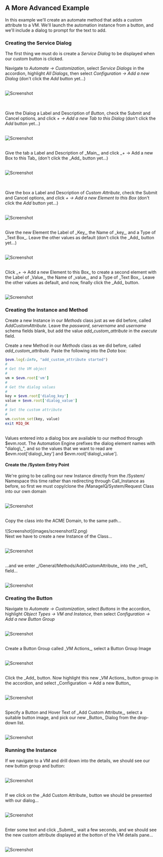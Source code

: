 ## A More Advanced Example

In this example we'll create an automate method that adds a custom attribute to a VM. We'll launch the automation instance from a button, and we'll include a dialog to prompt for the text to add.

### Creating the Service Dialog
The first thing we must do is create a _Service Dialog_ to be displayed when our custom button is clicked.

Navigate to _Automate -> Customization_, select _Service Dialogs_ in the accordion, highlight _All Dialogs_, then select _Configuration -> Add a new Dialog_ (don't click the _Add_ button yet...)
<br> <br>

![Screenshot](images/screenshot1.png)

<br> <br>
Give the Dialog a Label and Description of _Button_, check the Submit and Cancel options, and click _+ -> Add a new Tab to this Dialog_ (don't click the _Add_ button yet...)
<br> <br>

![Screenshot](images/screenshot2.png)

<br>
Give the tab a Label and Description of _Main_, and click _+ -> Add a new Box to this Tab_ (don't click the _Add_ button yet...)
<br> <br>

![Screenshot](images/screenshot3.png?)

<br> <br>
Give the box a Label and Description of _Custom Attribute_, check the Submit and Cancel options, and click _+ -> Add a new Element to this Box_ (don't click the _Add_ button yet...)
<br> <br>

![Screenshot](images/screenshot4.png)

<br>
Give the new Element the Label of _Key_, the Name of _key_, and a Type of _Text Box_. Leave the other values as default (don't click the _Add_ button yet...)
<br> <br>

![Screenshot](images/screenshot5.png)

<br>
Click _+ -> Add a new Element to this Box_ to create a second element with the Label of _Value_, the Name of _value_, and a Type of _Text Box_. Leave the other values as default, and now, finally click the _Add_ button.
<br> <br>

![Screenshot](images/screenshot6.png)

### Creating the Instance and Method

Create a new Instance in our _Methods_ class just as we did before, called _AddCustomAttribute_. Leave the _password_, _servername_ and _username_ schema fields blank, but add the value _add\_custom\_attribute_ in the _execute_ field.

Create a new Method in our _Methods_ class as we did before, called _add\_custom\_attribute_. Paste the following into the _Data_ box:

```ruby
$evm.log(:info, "add_custom_attribute started")
#
# Get the VM object
#
vm = $evm.root['vm']
#
# Get the dialog values
#
key = $evm.root['dialog_key']
value = $evm.root['dialog_value']
#
# Set the custom attribute
#
vm.custom_set(key, value)
exit MIQ_OK
```

<br>
Values entered into a dialog box are available to our method through $evm.root. The Automation Engine prefixes the dialog element names with "dialog\_", and so the values that we want to read are $evm.root['dialog\_key'] and $evm.root['dialog\_value'].

#### Create the /System Entry Point
We're going to be calling our new Instance directly from the /System/ Namespace this time rather than redirecting through Call_Instance as before, so first we must copy/clone the /ManageIQ/System/Request Class into our own domain
<br> <br>

![Screenshot](images/screenshot11.png)

<br>
Copy the class into the ACME Domain, to the same path...
<br> <br>
![Screenshot](images/screenshot12.png)

<br>
Next we have to create a new Instance of the Class...
<br> <br>

![Screenshot](images/screenshot13.png)

<br>
...and we enter _/General/Methods/AddCustomAttribute_ into the _rel1_ field...
<br> <br>

![Screenshot](images/screenshot14.png)

### Creating the Button
Navigate to _Automate -> Customization_, select _Buttons_ in the accordion, highlight _Object Types -> VM and Instance_, then select _Configuration -> Add a new Button Group_
<br> <br>

![Screenshot](images/screenshot7.png)

<br>
Create a Button Group called _VM Actions_, select a Button Group Image
<br> <br>

![Screenshot](images/screenshot8.png)

<br>
Click the _Add_ button. Now highlight this new _VM Actions_ button group in the accordion, and select _Configuration -> Add a new Button_
<br> <br>

![Screenshot](images/screenshot9.png)

<br>
Specify a Button and Hover Text of _Add Custom Attribute_, select a suitable button image, and pick our new _Button_ Dialog from the drop-down list.
<br> <br>

![Screenshot](images/screenshot10.png?)


### Running the Instance
If we navigate to a VM and drill down into the details, we should see our new button group and button:
<br> <br>

![Screenshot](images/screenshot15.png)

<br>
If we click on the _Add Custom Attribute_ button we should be presented with our dialog...
<br> <br>

![Screenshot](images/screenshot16.png)

<br>
Enter some text and click _Submit_, wait a few seconds, and we should see the new custom attribute displayed at the botton of the VM details pane...
<br> <br>

![Screenshot](images/screenshot17.png)
